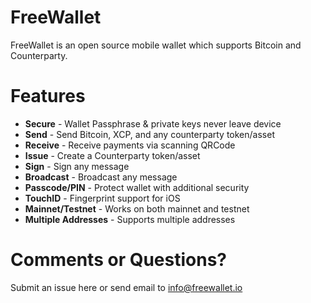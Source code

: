 FreeWallet
=====
FreeWallet is an open source mobile wallet which supports Bitcoin and Counterparty.

Features
=====
- **Secure** - Wallet Passphrase & private keys never leave device
- **Send** - Send Bitcoin, XCP, and any counterparty token/asset
- **Receive** - Receive payments via scanning QRCode
- **Issue** - Create a Counterparty token/asset
- **Sign** - Sign any message
- **Broadcast** - Broadcast any message
- **Passcode/PIN** - Protect wallet with additional security
- **TouchID** - Fingerprint support for iOS
- **Mainnet/Testnet** - Works on both mainnet and testnet
- **Multiple Addresses** - Supports multiple addresses

Comments or Questions?
=====
Submit an issue here or send email to info@freewallet.io